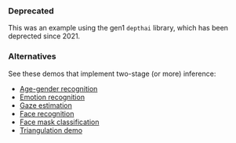 ### Deprecated

This was an example using the gen1 `depthai` library, which has been deprected since 2021.
### Alternatives

See these demos that implement two-stage (or more) inference:

- [Age-gender recognition](../age-gender/)
- [Emotion recognition](../emotion-recognition/)
- [Gaze estimation](../gaze-estimation/)
- [Face recognition](../face-detection/)
- [Face mask classification](../mask-detection/)
- [Triangulation demo](../triangulation/)